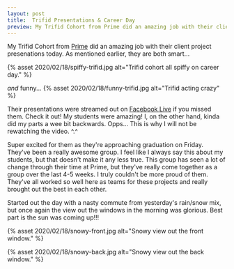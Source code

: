 ```yaml
---
layout: post
title:  Trifid Presentations & Career Day
preview: My Trifid Cohort from Prime did an amazing job with their client project presenations today. As mentioned earlier, they are smart and funny...
---
```


My Trifid Cohort from [Prime](https://primeacademy.io/) did an amazing job with their client project presenations today. As mentioned earlier, they are both smart... 

{% asset 2020/02/18/spiffy-trifid.jpg alt="Trifid cohort all spiffy on career day." %}

*and* funny...
{% asset 2020/02/18/funny-trifid.jpg alt="Trifid acting crazy" %}

Their presentations were streamed out on [Facebook Live](https://www.facebook.com/primedigitalacademy/videos/186412575946593/) if you missed them. Check it out! My students were amazing! I, on the other hand, kinda did my parts a wee bit backwards. Opps... This is why I will not be rewatching the video. ^.^

Super excited for them as they're approaching graduation on Friday. They've been a really awesome group. I feel like I always say this about my students, but that doesn't make it any less true. This group has seen a lot of change through their time at Prime, but they've really come together as a group over the last 4-5 weeks. I truly couldn't be more proud of them. They've all worked so well here as teams for these projects and really brought out the best in each other. 

Started out the day with a nasty commute from yesterday's rain/snow mix, but once again the view out the windows in the morning was glorious. Best part is the sun was coming up!!! 

{% asset 2020/02/18/snowy-front.jpg alt="Snowy view out the front window." %}

{% asset 2020/02/18/snowy-back.jpg alt="Snowy view out the back window." %}
